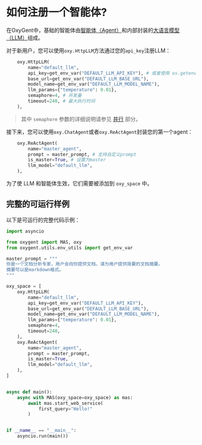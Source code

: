 # 如何注册一个智能体?

在OxyGent中，基础的智能体由[智能体（Agent）](./1_4_select_agent.md)和内部封装的[大语言模型（LLM）](./1_2_select_llm.md)组成。

对于新用户，您可以使用`oxy.HttpLLM`方法通过您的`api_key`注册LLM：

```python
    oxy.HttpLLM(
        name="default_llm",
        api_key=get_env_var("DEFAULT_LLM_API_KEY"), # 或者使用 os.getenv("DEFAULT_LLM_API_KEY")
        base_url=get_env_var("DEFAULT_LLM_BASE_URL"),
        model_name=get_env_var("DEFAULT_LLM_MODEL_NAME"),
        llm_params={"temperature": 0.01},
        semaphore=4, # 并发量
        timeout=240, # 最大执行时间
    ),
```
> 其中 `semaphore` 参数的详细说明请参见 [并行](./7_parallel.md) 部分。

接下来，您可以使用`oxy.ChatAgent`或者`oxy.ReActAgent`封装您的第一个agent：
```python
    oxy.ReActAgent(
        name="master_agent",
        prompt = master_prompt, # 支持自定义prompt
        is_master=True, # 设置为master
        llm_model="default_llm",
    ),
```

为了使 LLM 和智能体生效，它们需要被添加到 `oxy_space` 中。

## 完整的可运行样例

以下是可运行的完整代码示例：

```python
import asyncio

from oxygent import MAS, oxy
from oxygent.utils.env_utils import get_env_var

master_prompt = """
你是一个文档分析专家，用户会向你提供文档，请为用户提供简要的文档摘要。
摘要可以是markdown格式。
"""

oxy_space = [
    oxy.HttpLLM(
        name="default_llm",
        api_key=get_env_var("DEFAULT_LLM_API_KEY"),
        base_url=get_env_var("DEFAULT_LLM_BASE_URL"),
        model_name=get_env_var("DEFAULT_LLM_MODEL_NAME"),
        llm_params={"temperature": 0.01},
        semaphore=4,
        timeout=240,
    ),
    oxy.ReActAgent(
        name="master_agent",
        prompt = master_prompt,
        is_master=True,
        llm_model="default_llm",
    ),
]


async def main():
    async with MAS(oxy_space=oxy_space) as mas:
        await mas.start_web_service(
            first_query="Hello!"
        )


if __name__ == "__main__":
    asyncio.run(main())
```